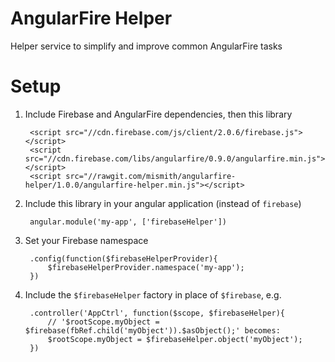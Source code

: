 # AngularFire Helper

Helper service to simplify and improve common AngularFire tasks

# Setup

1. Include Firebase and AngularFire dependencies, then this library

        <script src="//cdn.firebase.com/js/client/2.0.6/firebase.js"></script>
        <script src="//cdn.firebase.com/libs/angularfire/0.9.0/angularfire.min.js"></script>
        <script src="//rawgit.com/mismith/angularfire-helper/1.0.0/angularfire-helper.min.js"></script>

2. Include this library in your angular application (instead of `firebase`)

        angular.module('my-app', ['firebaseHelper'])

3. Set your Firebase namespace

        .config(function($firebaseHelperProvider){
        	$firebaseHelperProvider.namespace('my-app');
        })

4. Include the `$firebaseHelper` factory in place of `$firebase`, e.g.

        .controller('AppCtrl', function($scope, $firebaseHelper){
	        // '$rootScope.myObject = $firebase(fbRef.child('myObject')).$asObject();' becomes:
        	$rootScope.myObject = $firebaseHelper.object('myObject');
        })
